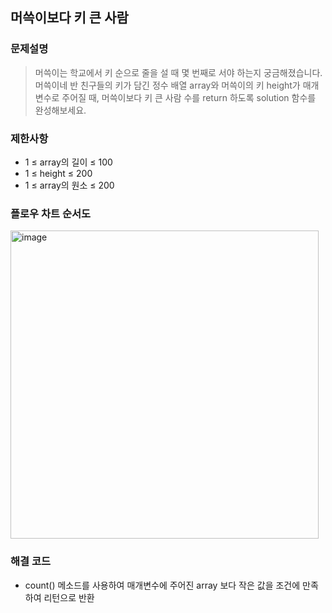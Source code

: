 ## 머쓱이보다 키 큰 사람

### 문제설명
> 머쓱이는 학교에서 키 순으로 줄을 설 때 몇 번째로 서야 하는지 궁금해졌습니다.
> 머쓱이네 반 친구들의 키가 담긴 정수 배열 array와 머쓱이의 키 height가 매개변수로 주어질 때, 머쓱이보다 키 큰 사람 수를 return 하도록 solution 함수를 완성해보세요.


### 제한사항
+ 1 ≤ array의 길이 ≤ 100
+ 1 ≤ height ≤ 200
+ 1 ≤ array의 원소 ≤ 200


### 플로우 차트 순서도 
<img width="493" alt="image" src="https://user-images.githubusercontent.com/58936137/212462333-e591b575-6e02-4db7-bd06-96cbfd4dfd1f.png">


### 해결 코드
+ count() 메소드를 사용하여 매개변수에 주어진 array 보다 작은 값을 조건에 만족하여 리턴으로 반환
